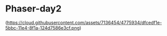 Phaser-day2
===========
(https://cloud.githubusercontent.com/assets/7136454/4775934/dfcedf1e-5bbc-11e4-8f1a-124d7586e3cf.png)
